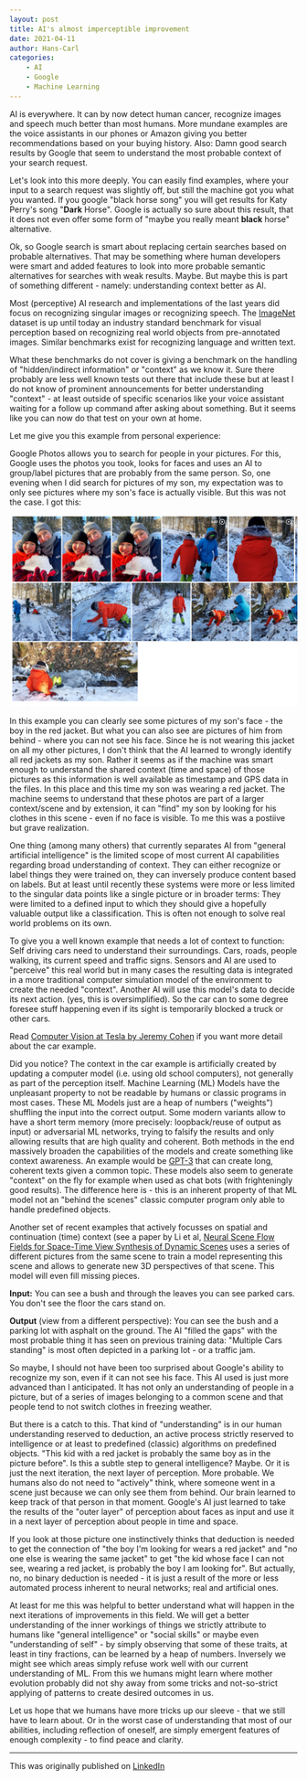 ```yaml
---
layout: post
title: AI's almost imperceptible improvement
date: 2021-04-11
author: Hans-Carl
categories:
    - AI
    - Google
    - Machine Learning
---
```

AI is everywhere. It can by now detect human cancer, recognize images and speech much better than most humans. More mundane examples are the voice assistants in our phones or Amazon giving you better recommendations based on your buying history. Also: Damn good search results by Google that seem to understand the most probable context of your search request.

Let's look into this more deeply. You can easily find examples, where your input to a search request was slightly off, but still the machine got you what you wanted. If you google "black horse song" you will get results for Katy Perry's song "**Dark** Horse". Google is actually so sure about this result, that it does not even offer some form of "maybe you really meant **black** horse" alternative.

Ok, so Google search is smart about replacing certain searches based on probable alternatives. That may be something where human developers were smart and added features to look into more probable semantic alternatives for searches with weak results. Maybe. But maybe this is part of something different - namely: understanding context better as AI.

Most (perceptive) AI research and implementations of the last years did focus on recognizing singular images or recognizing speech. The [ImageNet](https://en.wikipedia.org/wiki/ImageNet) dataset is up until today an industry standard benchmark for visual perception based on recognizing real world objects from pre-annotated images. Similar benchmarks exist for recognizing language and written text. 

What these benchmarks do not cover is giving a benchmark on the handling of "hidden/indirect information" or "context" as we know it. Sure there probably are less well known tests out there that include these but at least I do not know of prominent announcements for better understanding "context" - at least outside of specific scenarios like your voice assistant waiting for a follow up command after asking about something. But it seems like you can now do that test on your own at home.

Let me give you this example from personal experience:

Google Photos allows you to search for people in your pictures. For this, Google uses the photos you took, looks for faces and uses an AI to group/label pictures that are probably from the same person. So, one evening when I did search for pictures of my son, my expectation was to only see pictures where my son's face is actually visible. But this was not the case. I got this:

![2021-04-11-img1.png](/images/2021-04-11-img1.png)

In this example you can clearly see some pictures of my son's face - the boy in the red jacket. But what you can also see are pictures of him from behind - where you can not see his face. Since he is not wearing this jacket on all my other pictures, I don't think that the AI learned to wrongly identify all red jackets as my son. Rather it seems as if the machine was smart enough to understand the shared context (time and space) of those pictures as this information is well available as timestamp and GPS data in the files. In this place and this time my son was wearing a red jacket. The machine seems to understand that these photos are part of a larger context/scene and by extension, it can "find" my son by looking for his clothes in this scene - even if no face is visible. To me this was a postiive but grave realization. 

One thing (among many others) that currently separates AI from "general artificial intelligence" is the limited scope of most current AI capabilities regarding broad understanding of context. They can either recognize or label things they were trained on, they can inversely produce content based on labels. But at least until recently these systems were more or less limited to the singular data points like a single picture or in broader terms: They were limited to a defined input to which they should give a hopefully valuable output like a classification. This is often not enough to solve real world problems on its own. 

To give you a well known example that needs a lot of context to function: Self driving cars need to understand their surroundings. Cars, roads, people walking, its current speed and traffic signs. Sensors and AI are used to "perceive" this real world but in many cases the resulting data is integrated in a more traditional computer simulation model of the environment to create the needed "context". Another AI will use this model's data to decide its next action. (yes, this is oversimplified). So the car can to some degree foresee stuff happening even if its sight is temporarily blocked a truck or other cars.  

Read [Computer Vision at Tesla by Jeremy Cohen](https://heartbeat.fritz.ai/computer-vision-at-tesla-cd5e88074376) if you want more detail about the car example.

Did you notice? The context in the car example is artificially created by updating a computer model (i.e. using old school computers), not generally as part of the perception itself. Machine Learning (ML) Models have the unpleasant property to not be readable by humans or classic programs in most cases. These ML Models just are a heap of numbers ("weights") shuffling the input into the correct output. Some modern variants allow to have a short term memory (more precisely: loopback/reuse of output as input) or adversarial ML networks, trying to falsify the results and only allowing results that are high quality and coherent. Both methods in the end massively broaden the capabilities of the models and create something like context awareness. An example would be [GPT-3](https://en.wikipedia.org/wiki/GPT-3) that can create long, coherent texts given a common topic. These models also seem to generate "context" on the fly for example when used as chat bots (with frighteningly good results). The difference here is - this is an inherent property of that ML model not an "behind the scenes" classic computer program only able to handle predefined objects.  

Another set of recent examples that actively focusses on spatial and continuation (time) context (see a paper by Li et al, [Neural Scene Flow Fields for Space-Time View Synthesis of Dynamic Scenes](https://www.cs.cornell.edu/~zl548/NSFF/) uses a series of different pictures from the same scene to train a model representing this scene and allows to generate new 3D perspectives of that scene. This model will even fill missing pieces.

**Input:** You can see a bush and through the leaves you can see parked cars. You don't see the floor the cars stand on.

**Output** (view from a different perspective): You can see the bush and a parking lot with asphalt on the ground. The AI "filled the gaps" with the most probable thing it has seen on previous training data: "Multiple Cars standing" is most often depicted in a parking lot - or a traffic jam.

So maybe, I should not have been too surprised about Google's ability to recognize my son, even if it can not see his face. This AI used is just more advanced than I anticipated. It has not only an understanding of people in a picture, but of a series of images belonging to a common scene and that people tend to not switch clothes in freezing weather.

But there is a catch to this. That kind of "understanding" is in our human understanding reserved to deduction, an active process strictly reserved to intelligence or at least to predefined (classic) algorithms on predefined objects. "This kid with a red jacket is probably the same boy as in the picture before". Is this a subtle step to general intelligence? Maybe. Or it is just the next iteration, the next layer of perception. More probable. We humans also do not need to "actively" think, where someone went in a scene just because we can only see them from behind. Our brain learned to keep track of that person in that moment. Google's AI just learned to take the results of the "outer layer" of perception about faces as input and use it in a next layer of perception about people in time and space.

If you look at those picture one instinctively thinks that deduction is needed to get the connection of "the boy I'm looking for wears a red jacket" and "no one else is wearing the same jacket" to get "the kid whose face I can not see, wearing a red jacket, is probably the boy I am looking for". But actually, no, no binary deduction is needed - it is just a result of the more or less automated process inherent to neural networks; real and artificial ones.

At least for me this was helpful to better understand what will happen in the next iterations of improvements in this field. We will get a better understanding of the inner workings of things we strictly attribute to humans like "general intelligence" or "social skills" or maybe even "understanding of self" - by simply observing that some of these traits, at least in tiny fractions, can be learned by a heap of numbers. Inversely we might see which areas simply refuse work well with our current understanding of ML. From this we humans might learn where mother evolution probably did not shy away from some tricks and not-so-strict applying of patterns to create desired outcomes in us.

Let us hope that we humans have more tricks up our sleeve - that we still have to learn about. Or in the worst case of understanding that most of our abilities, including reflection of oneself, are simply emergent features of enough complexity - to find peace and clarity.  

---
This was originally published on [LinkedIn](https://www.linkedin.com/pulse/ais-almost-imperceptible-improvement-hans-carl-oberdalhoff/)
